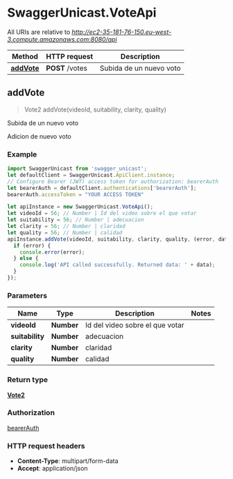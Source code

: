 # SwaggerUnicast.VoteApi

All URIs are relative to *http://ec2-35-181-76-150.eu-west-3.compute.amazonaws.com:8080/api*

Method | HTTP request | Description
------------- | ------------- | -------------
[**addVote**](VoteApi.md#addVote) | **POST** /votes | Subida de un nuevo voto



## addVote

> Vote2 addVote(videoId, suitability, clarity, quality)

Subida de un nuevo voto

Adicion de nuevo voto

### Example

```javascript
import SwaggerUnicast from 'swagger_unicast';
let defaultClient = SwaggerUnicast.ApiClient.instance;
// Configure Bearer (JWT) access token for authorization: bearerAuth
let bearerAuth = defaultClient.authentications['bearerAuth'];
bearerAuth.accessToken = "YOUR ACCESS TOKEN"

let apiInstance = new SwaggerUnicast.VoteApi();
let videoId = 56; // Number | Id del video sobre el que votar
let suitability = 56; // Number | adecuacion
let clarity = 56; // Number | claridad
let quality = 56; // Number | calidad
apiInstance.addVote(videoId, suitability, clarity, quality, (error, data, response) => {
  if (error) {
    console.error(error);
  } else {
    console.log('API called successfully. Returned data: ' + data);
  }
});
```

### Parameters


Name | Type | Description  | Notes
------------- | ------------- | ------------- | -------------
 **videoId** | **Number**| Id del video sobre el que votar | 
 **suitability** | **Number**| adecuacion | 
 **clarity** | **Number**| claridad | 
 **quality** | **Number**| calidad | 

### Return type

[**Vote2**](Vote2.md)

### Authorization

[bearerAuth](../README.md#bearerAuth)

### HTTP request headers

- **Content-Type**: multipart/form-data
- **Accept**: application/json

